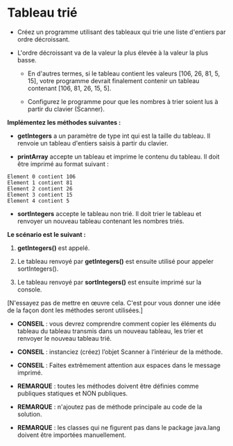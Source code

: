 # Tableau trié

+ Créez un programme utilisant des tableaux qui trie une liste d'entiers par ordre décroissant.

+ L'ordre décroissant va de la valeur la plus élevée à la valeur la plus basse.

    + En d'autres termes, si le tableau contient les valeurs [106, 26, 81, 5, 15], votre programme devrait finalement contenir un tableau contenant [106, 81, 26, 15, 5].

    + Configurez le programme pour que les nombres à trier soient lus à partir du clavier (Scanner).



**Implémentez les méthodes suivantes :**

+ **getIntegers** a un paramètre de type int qui est la taille du tableau. Il renvoie un tableau d'entiers saisis à partir du clavier.

+ **printArray** accepte un tableau et imprime le contenu du tableau. Il doit être imprimé au format suivant :


```
Element 0 contient 106
Element 1 contient 81
Element 2 contient 26
Element 3 contient 15
Element 4 contient 5
```

+ **sortIntegers** accepte le tableau non trié. Il doit trier le tableau et renvoyer un nouveau tableau contenant les nombres triés.



**Le scénario est le suivant :**

1. **getIntegers()** est appelé.

2. Le tableau renvoyé par **getIntegers()** est ensuite utilisé pour appeler sortIntegers().

3. Le tableau renvoyé par **sortIntegers()** est ensuite imprimé sur la console.

[N'essayez pas de mettre en œuvre cela. C'est pour vous donner une idée de la façon dont les méthodes seront utilisées.]



+ **CONSEIL** : vous devrez comprendre comment copier les éléments du tableau du tableau transmis dans un nouveau tableau, les trier et renvoyer le nouveau tableau trié.

+ **CONSEIL** : instanciez (créez) l’objet Scanner à l’intérieur de la méthode.

+ **CONSEIL** : Faites extrêmement attention aux espaces dans le message imprimé.



+ **REMARQUE** : toutes les méthodes doivent être définies comme publiques statiques et NON publiques.

+ **REMARQUE** : n'ajoutez pas de méthode principale au code de la solution.

+ **REMARQUE** : les classes qui ne figurent pas dans le package java.lang doivent être importées manuellement.